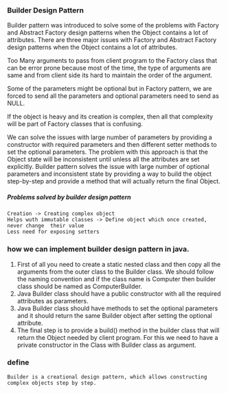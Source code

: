 ### Builder Design Pattern
Builder pattern was introduced to solve some of the problems with Factory and Abstract Factory design patterns when the Object contains a lot of attributes. 
There are three major issues with Factory and Abstract Factory design patterns when the Object contains a lot of attributes.

Too Many arguments to pass from client program to the Factory class that can be error prone because
most of the time, the type of arguments are same and from client side its hard to maintain the order of the argument. 

Some of the parameters might be optional but in Factory pattern, we are forced to send all the parameters and 
optional parameters need to send as NULL.

If the object is heavy and its creation is complex, then all that complexity will be part of Factory classes that is confusing.

We can solve the issues with large number of parameters by providing a constructor with required parameters and 
then different setter methods to set the optional parameters. 
The problem with this approach is that the Object state will be inconsistent until unless all the attributes are set explicitly.
Builder pattern solves the issue with large number of optional parameters and 
inconsistent state by providing a way to build the object step-by-step and provide a method that will actually return the final Object.
##### Problems solved by builder design pattern
    Creation -> Creating complex object
    Helps wuth immutable classes -> Define object which once created, never change  their value
    Less need for exposing setters


### how we can implement builder design pattern in java.
1.  First of all you need to create a static nested class and then copy all the arguments from the outer class to the Builder class.
We should follow the naming convention and if the class name is Computer then builder class should be named as ComputerBuilder.
2. Java Builder class should have a public constructor with all the required attributes as parameters.
3. Java Builder class should have methods to set the optional parameters and it should return the same Builder object after setting the optional attribute.
4. The final step is to provide a build() method in the builder class that will return the Object needed by client program.
For this we need to have a private constructor in the Class with Builder class as argument.

### define
    Builder is a creational design pattern, which allows constructing complex objects step by step.